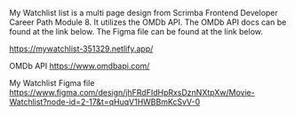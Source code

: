 My Watchlist list is a multi page design from Scrimba Frontend Developer Career Path Module 8. It utilizes the OMDb API. The OMDb API docs can be found at the link below. The Figma file can be found at the link below.

https://mywatchlist-351329.netlify.app/

OMDb API
https://www.omdbapi.com/

My Watchlist Figma file
https://www.figma.com/design/jhFRdFIdHpRxsDznNXtpXw/Movie-Watchlist?node-id=2-17&t=qHuqV1HWBBmKcSvV-0
